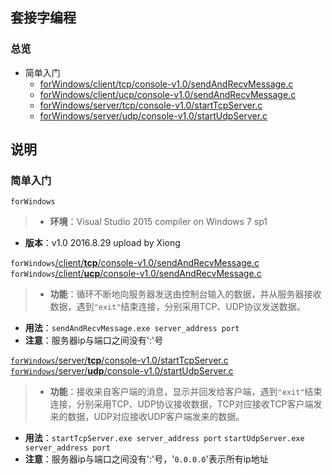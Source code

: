 ## 套接字编程
### 总览
+ 简单入门
  + [forWindows/client/tcp/console-v1.0/sendAndRecvMessage.c][16082901]
  + [forWindows/client/ucp/console-v1.0/sendAndRecvMessage.c][16082902]
  + [forWindows/server/tcp/console-v1.0/startTcpServer.c][16082903]
  + [forWindows/server/udp/console-v1.0/startUdpServer.c][16082904]

## 说明
### 简单入门
`forWindows`
>* __环境__：Visual Studio 2015 compiler on Windows 7 sp1
* __版本__：v1.0 2016.8.29 upload by Xiong

`forWindows`[/client/__tcp__/console-v1.0/sendAndRecvMessage.c][16082901]  
`forWindows`[/client/__ucp__/console-v1.0/sendAndRecvMessage.c][16082902]
>* __功能__：循环不断地向服务器发送由控制台输入的数据，并从服务器接收数据，遇到`"exit"`结束连接，分别采用TCP、UDP协议发送数据。
* __用法__：`sendAndRecvMessage.exe server_address port`
* __注意__：服务器ip与端口之间没有':'号

[`forWindows`/server/__tcp__/console-v1.0/startTcpServer.c][16082903]  
[`forWindows`/server/__udp__/console-v1.0/startUdpServer.c][16082904]
>* __功能__：接收来自客户端的消息，显示并回发给客户端，遇到`"exit"`结束连接，分别采用TCP、UDP协议接收数据，TCP对应接收TCP客户端发来的数据，UDP对应接收UDP客户端发来的数据。
* __用法__：`startTcpServer.exe server_address port`
`startUdpServer.exe server_address port`
* __注意__：服务器ip与端口之间没有':'号，'`0.0.0.0`'表示所有ip地址

[16082901]: forWindows/client/tcp/console-v1.0/sendAndRecvMessage.c
[16082902]: forWindows/client/ucp/console-v1.0/sendAndRecvMessage.c
[16082903]: forWindows/server/tcp/console-v1.0/startTcpServer.c
[16082904]: forWindows/server/udp/console-v1.0/startUdpServer.c
